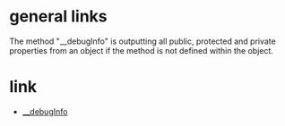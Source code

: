 # general links

The method "__debugInfo" is outputting all public, protected and private properties from an object if the method is not defined within the object.

# link

* [__debugInfo](http://php.net/manual/en/language.oop5.magic.php#language.oop5.magic.debuginfo)
